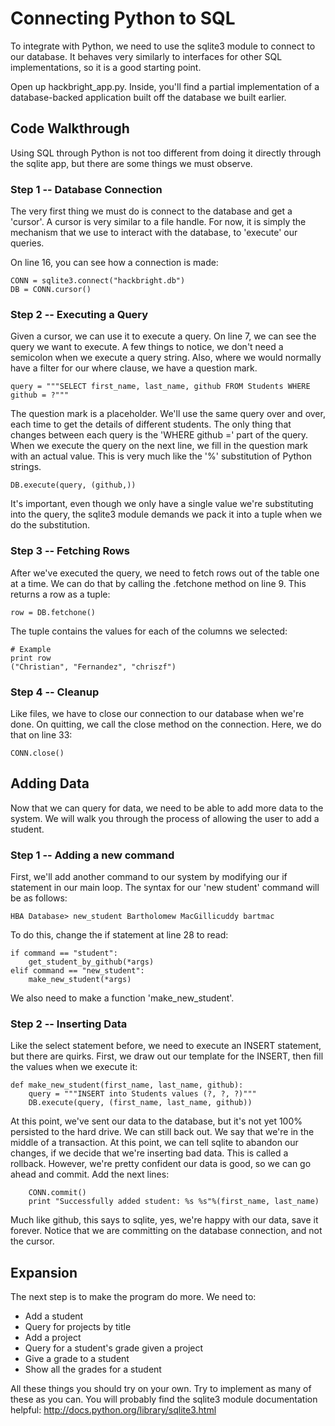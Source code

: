 Connecting Python to SQL
========================
To integrate with Python, we need to use the sqlite3 module to connect to our database. It behaves very similarly to interfaces for other SQL implementations, so it is a good starting point.

Open up hackbright\_app.py. Inside, you'll find a partial implementation of a database-backed application built off the database we built earlier.

Code Walkthrough
----------------
Using SQL through Python is not too different from doing it directly through the sqlite app, but there are some things we must observe.

### Step 1 -- Database Connection
The very first thing we must do is connect to the database and get a 'cursor'. A cursor is very similar to a file handle. For now, it is simply the mechanism that we use to interact with the database, to 'execute' our queries.

On line 16, you can see how a connection is made:

    CONN = sqlite3.connect("hackbright.db")
    DB = CONN.cursor()

### Step 2 -- Executing a Query
Given a cursor, we can use it to execute a query. On line 7, we can see the query we want to execute. A few things to notice, we don't need a semicolon when we execute a query string. Also, where we would normally have a filter for our where clause, we have a question mark.

    query = """SELECT first_name, last_name, github FROM Students WHERE github = ?"""

The question mark is a placeholder. We'll use the same query over and over, each time to get the details of different students. The only thing that changes between each query is the 'WHERE github =' part of the query. When we execute the query on the next line, we fill in the question mark with an actual value. This is very much like the '%' substitution of Python strings.

    DB.execute(query, (github,))

It's important, even though we only have a single value we're substituting into the query, the sqlite3 module demands we pack it into a tuple when we do the substitution.

### Step 3 -- Fetching Rows
After we've executed the query, we need to fetch rows out of the table one at a time. We can do that by calling the .fetchone method on line 9. This returns a row as a tuple:

    row = DB.fetchone()

The tuple contains the values for each of the columns we selected:

    # Example
    print row
    ("Christian", "Fernandez", "chriszf")

### Step 4 -- Cleanup
Like files, we have to close our connection to our database when we're done. On quitting, we call the close method on the connection. Here, we do that on line 33:

    CONN.close()

Adding Data
-----------
Now that we can query for data, we need to be able to add more data to the system. We will walk you through the process of allowing the user to add a student.

### Step 1 -- Adding a new command
First, we'll add another command to our system by modifying our if statement in our main loop. The syntax for our 'new student' command will be as follows:

    HBA Database> new_student Bartholomew MacGillicuddy bartmac

To do this, change the if statement at line 28 to read:

    if command == "student":
        get_student_by_github(*args) 
    elif command == "new_student":
        make_new_student(*args)

We also need to make a function 'make\_new\_student'.

### Step 2 -- Inserting Data
Like the select statement before, we need to execute an INSERT statement, but there are quirks. First, we draw out our template for the INSERT, then fill the values when we execute it:

    def make_new_student(first_name, last_name, github):
        query = """INSERT into Students values (?, ?, ?)"""
        DB.execute(query, (first_name, last_name, github))

At this point, we've sent our data to the database, but it's not yet 100% persisted to the hard drive. We can still back out. We say that we're in the middle of a transaction. At this point, we can tell sqlite to abandon our changes, if we decide that we're inserting bad data. This is called a rollback. However, we're pretty confident our data is good, so we can go ahead and commit. Add the next lines:

        CONN.commit()
        print "Successfully added student: %s %s"%(first_name, last_name)

Much like github, this says to sqlite, yes, we're happy with our data, save it forever. Notice that we are committing on the database connection, and not the cursor.

Expansion
---------
The next step is to make the program do more. We need to:

* Add a student
* Query for projects by title
* Add a project
* Query for a student's grade given a project
* Give a grade to a student
* Show all the grades for a student

All these things you should try on your own. Try to implement as many of these as you can. You will probably find the sqlite3 module documentation helpful: http://docs.python.org/library/sqlite3.html
